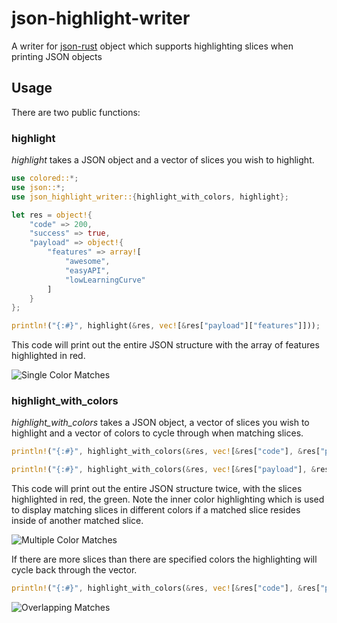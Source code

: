 # json-highlight-writer

A writer for [json-rust](https://github.com/maciejhirsz/json-rust) object which supports highlighting slices when printing JSON objects

## Usage

There are two public functions:

### highlight

_highlight_ takes a JSON object and a vector of slices you wish to highlight.

```rust
use colored::*;
use json::*;
use json_highlight_writer::{highlight_with_colors, highlight};

let res = object!{
    "code" => 200,
    "success" => true,
    "payload" => object!{
        "features" => array![
            "awesome",
            "easyAPI",
            "lowLearningCurve"
        ]
    }
};

println!("{:#}", highlight(&res, vec![&res["payload"]["features"]]));
```

This code will print out the entire JSON structure with the array of features highlighted in red.

![Single Color Matches](../master/assets/single.png?raw=true)

### highlight_with_colors

_highlight_with_colors_ takes a JSON object, a vector of slices you wish to highlight and a vector of colors to cycle through when matching slices.

```rust
println!("{:#}", highlight_with_colors(&res, vec![&res["code"], &res["payload"]["features"]], vec![Color::Red, Color::Green]));

println!("{:#}", highlight_with_colors(&res, vec![&res["payload"], &res["payload"]["features"]], vec![Color::Red, Color::Green]));
```

This code will print out the entire JSON structure twice, with the slices highlighted in red, the green.
Note the inner color highlighting which is used to display matching slices in different colors if a matched slice resides inside of another matched slice.

![Multiple Color Matches](../master/assets/multiple.png?raw=true)

If there are more slices than there are specified colors the highlighting will cycle back through the vector.

```rust
println!("{:#}", highlight_with_colors(&res, vec![&res["code"], &res["payload"], &res["payload"]["features"]], vec![Color::Red, Color::Green]));
```

![Overlapping Matches](../master/assets/overlap.png?raw=true)

